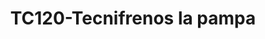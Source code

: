 ---
title: "TC120-Tecnifrenos la pampa"
url: /fusagasuga/tc120-tecnifrenos-la-pampa/
shop: Autowerkstatt
---